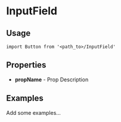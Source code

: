 # InputField

## Usage

```
import Button from '<path_to>/InputField'
```

## Properties

* **propName** - Prop Description

## Examples

Add some examples...
